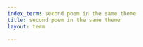 ```yaml
---
index_term: second poem in the same theme
title: second poem in the same theme
layout: term

---
```

